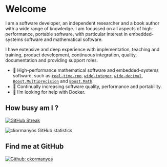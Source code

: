 # Welcome

I am a software developer, an independent researcher and a book author with a wide range of knowledge. I am focussed on all aspects of high-performance, portable software, with particular interest in embedded-systems software and mathematical software.

I have extensive and deep experience with implementation, teaching and training, product development, continuous integration, quality, documentation and providing support roles.

- 🔭 High-performance mathematical software and embedded-systems software, such as [`real-time-cpp`](https://github.com/boostorg/real-time-cpp), [`wide-integer`](https://github.com/ckormanyos/wide-integer), [`wide-decimal`](https://github.com/ckormanyos/wide-decimal), [`Boost.Multiprecision`](https://github.com/boostorg/multiprecision) and [`Boost.Math`](https://github.com/boostorg/math).
- 🌱 Continually increasing software quality, performance and portability.
- 🤔 I’m looking for help with Docker.


## How busy am I ?

<!-- Generate streak: http://github-readme-streak-stats.herokuapp.com/demo/ -->
[![GitHub Streak](http://github-readme-streak-stats.herokuapp.com?user=ckormanyos&theme=solarized-dark)](https://git.io/streak-stats)

![ckormanyos GitHub statistics](https://github-readme-stats.vercel.app/api?username=ckormanyos&theme=material-palenight&show_icons=true)

## Find me at GitHub

[![Github: ckormanyos](https://img.shields.io/badge/-ckormanyos-blue?style=flat-square&logo=GitHub&logoColor=white&color=black&link=https://github.com/ckormanyos)](https://github.com/ckormanyos)
